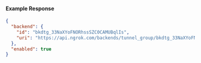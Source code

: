 <!-- Code generated for API Clients. DO NOT EDIT. -->

#### Example Response

```json
{
  "backend": {
    "id": "bkdtg_33NaXYoFNORhssSZC0CAMUBqlIs",
    "uri": "https://api.ngrok.com/backends/tunnel_group/bkdtg_33NaXYoFNORhssSZC0CAMUBqlIs"
  },
  "enabled": true
}
```
